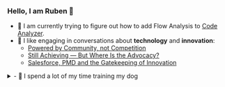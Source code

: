 ### Hello, I am Ruben 👋

- 🔨 I am currently trying to figure out how to add Flow Analysis to [Code Analyzer](https://github.com/forcedotcom/code-analyzer/issues/1457).
- 💬 I like engaging in conversations about **technology** and **innovation**:
  - [Powered by Community, not Competition](https://www.linkedin.com/posts/ruben-halman_powered-by-community-not-competition-the-activity-7356953670095126530-4P2O?utm_source=share&utm_medium=member_desktop&rcm=ACoAACFbatsBW3pThTADHu6lmm-VYOgjLg4efDY)
  - [Still Achieving — But Where Is the Advocacy?](https://www.linkedin.com/feed/update/urn:li:ugcPost:7353960376402681856/)
  - [Salesforce, PMD and the Gatekeeping of Innovation](https://www.linkedin.com/feed/update/urn:li:activity:7336213770270089216/)
<details>
  <summary>- 🐶 I spend a lot of my time training my dog </summary>

  [![Bonnie and Ruben GIF](./media/bonnieandruben.gif)](https://www.youtube.com/@bonnieandruben)
</details>

